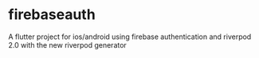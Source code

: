 # firebaseauth

A flutter project for ios/android using firebase authentication and riverpod 2.0 with the new riverpod generator